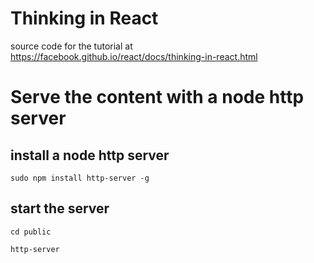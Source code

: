 # Thinking in React
source code for the tutorial at https://facebook.github.io/react/docs/thinking-in-react.html

# Serve the content with a node http server
## install a node http server
`sudo npm install http-server -g`

## start the server
`cd public`

`http-server`
